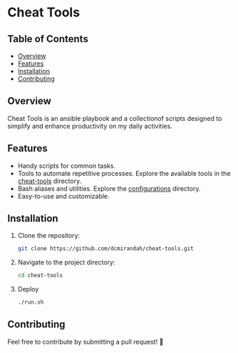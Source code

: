 # Cheat Tools

## Table of Contents

- [Overview](#overview)
- [Features](#features)
- [Installation](#installation)
- [Contributing](#contributing)

## Overview

Cheat Tools is an ansible playbook and a collectionof scripts designed to simplify and enhance productivity on my daily activities.

## Features

- Handy scripts for common tasks.
- Tools to automate repetitive processes. Explore the available tools in the [cheat-tools](cheat-tools/readme.md) directory.
- Bash aliases and utilities. Explore the [configurations](configurations) directory.
- Easy-to-use and customizable.

## Installation

1. Clone the repository:

    ```bash
    git clone https://github.com/dcmirandah/cheat-tools.git
    ```

2. Navigate to the project directory:

    ```bash
    cd cheat-tools
    ```

3. Deploy

    ```bash
    ./run.sh
    ```

## Contributing

Feel free to contribute by submitting a pull request! 🚀
